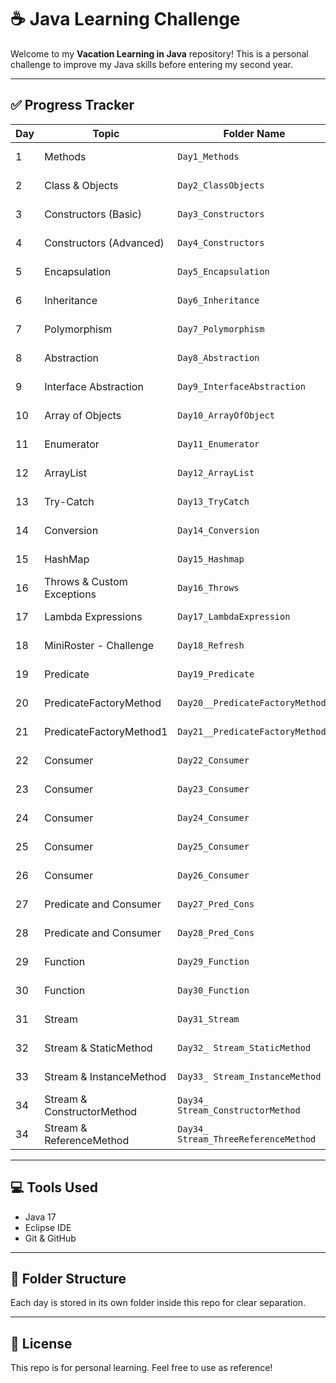 # ☕️ Java Learning Challenge

Welcome to my **Vacation Learning in Java** repository! This is a personal challenge to improve my Java skills before entering my second year. 

---

## ✅ Progress Tracker

| Day  | Topic                     | Folder Name                          | Status   |
|------|---------------------------|--------------------------------------|----------| 
| 1    | Methods                   | `Day1_Methods`                       | ✅ Done  |
| 2    | Class & Objects           | `Day2_ClassObjects`                  | ✅ Done  |
| 3    | Constructors (Basic)      | `Day3_Constructors`                  | ✅ Done  |
| 4    | Constructors (Advanced)   | `Day4_Constructors`                  | ✅ Done  |
| 5    | Encapsulation             | `Day5_Encapsulation`                 | ✅ Done  |
| 6    | Inheritance               | `Day6_Inheritance`                   | ✅ Done  |
| 7    | Polymorphism              | `Day7_Polymorphism`                  | ✅ Done  |
| 8    | Abstraction               | `Day8_Abstraction`                   | ✅ Done  |
| 9    | Interface Abstraction     | `Day9_InterfaceAbstraction`          | ✅ Done  |
| 10   | Array of Objects          | `Day10_ArrayOfObject`                | ✅ Done  |
| 11   | Enumerator                | `Day11_Enumerator`                   | ✅ Done  |
| 12   | ArrayList                 | `Day12_ArrayList`                    | ✅ Done  |
| 13   | Try-Catch                 | `Day13_TryCatch`                     | ✅ Done  |
| 14   | Conversion                | `Day14_Conversion`                   | ✅ Done  |
| 15   | HashMap                   | `Day15_Hashmap`                      | ✅ Done  |
| 16   | Throws & Custom Exceptions| `Day16_Throws`                       | ✅ Done  |
| 17   | Lambda Expressions        | `Day17_LambdaExpression`             | ✅ Done  |
| 18   | MiniRoster - Challenge    | `Day18_Refresh`                      | ✅ Done  |
| 19   | Predicate                 | `Day19_Predicate`                    | ✅ Done  |
| 20   | PredicateFactoryMethod    | `Day20__PredicateFactoryMethod`      | ✅ Done  |
| 21   | PredicateFactoryMethod1   | `Day21__PredicateFactoryMethod1`     | ✅ Done  |
| 22   | Consumer                  | `Day22_Consumer`                     | ✅ Done  |
| 23   | Consumer                  | `Day23_Consumer`                     | ✅ Done  |
| 24   | Consumer                  | `Day24_Consumer`                     | ✅ Done  |
| 25   | Consumer                  | `Day25_Consumer`                     | ✅ Done  |
| 26   | Consumer                  | `Day26_Consumer`                     | ✅ Done  |
| 27   | Predicate and Consumer    | `Day27_Pred_Cons`                    | ✅ Done  |
| 28   | Predicate and Consumer    | `Day28_Pred_Cons`                    | ✅ Done  |
| 29   | Function                  | `Day29_Function`                     | ✅ Done  |
| 30   | Function                  | `Day30_Function`                     | ✅ Done  |
| 31   | Stream                    | `Day31_Stream`                       | ✅ Done  |
| 32   | Stream & StaticMethod     | `Day32_ Stream_StaticMethod`         | ✅ Done  |
| 33   | Stream & InstanceMethod   | `Day33_ Stream_InstanceMethod`       | ✅ Done  |
| 34   | Stream & ConstructorMethod| `Day34_ Stream_ConstructorMethod`    | ✅ Done  |
| 34   | Stream & ReferenceMethod  | `Day34_ Stream_ThreeReferenceMethod` | ✅ Done  |



---

## 💻 Tools Used

- Java 17
- Eclipse IDE
- Git & GitHub

---

## 📁 Folder Structure

Each day is stored in its own folder inside this repo for clear separation.

---

## 📌 License

This repo is for personal learning. Feel free to use as reference!

